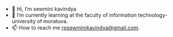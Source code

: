 - 👋 Hi, I’m sewmini kavindya
- 🌱 I’m currently learning at the faculty of information technology-university of moratuva.
- 📫 How to reach me rpsewminikavindya@gmail.com.




<!---
sewmini12/sewmini12 is a ✨ special ✨ repository because its `README.md` (this file) appears on your GitHub profile.
You can click the Preview link to take a look at your changes.
--->
